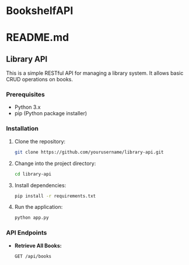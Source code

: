 # BookshelfAPI
# README.md

## Library API

This is a simple RESTful API for managing a library system. It allows basic CRUD operations on books.

### Prerequisites
- Python 3.x
- pip (Python package installer)

### Installation

1. Clone the repository:

    ```bash
    git clone https://github.com/yourusername/library-api.git
    ```

2. Change into the project directory:

    ```bash
    cd library-api
    ```

3. Install dependencies:

    ```bash
    pip install -r requirements.txt
    ```

4. Run the application:

    ```bash
    python app.py
    ```

### API Endpoints

- **Retrieve All Books:**

  ```bash
  GET /api/books

